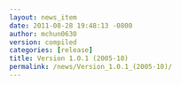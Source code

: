 ```yaml
---
layout: news_item
date: 2011-08-28 19:48:13 -0800
author: mchun0630
version: compiled
categories: [release]
title: Version 1.0.1 (2005-10)
permalink: /news/Version_1.0.1_(2005-10)/
---
```


<div id="Version 1.0.1 (2005-10)" style="display:none;">

<h5>New features</h5>
<ul>
<li>Added citation information to PQR output.</li>
</ul>

<h5>Bug fixes</h5>
<ul>
<li>Fixed a bug during hydrogen optimization that left out H2 from water if the oxygen in question had already made 3 hydrogen bonds.</li>
</ul>


